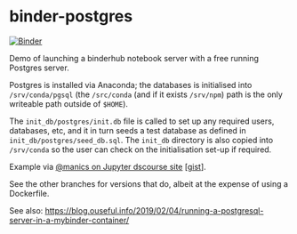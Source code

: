# binder-postgres

[![Binder](https://mybinder.org/badge_logo.svg)](https://mybinder.org/v2/gh/psychemedia/jupyter-postgres-demo/master)

Demo of launching a binderhub notebook server with a free running Postgres server.

Postgres is installed via Anaconda; the databases is initialised into  `/srv/conda/pgsql` (the `/src/conda` (and if it exists `/srv/npm`) path is the only writeable path outside of `$HOME`).

The `init_db/postgres/init.db` file is called to set up any required users, databases, etc, and it in turn seeds a test database as defined in `init_db/postgres/seed_db.sql`. The `init_db` directory is also copied into `/srv/conda` so the user can check on the initialisation set-up if required.  


Example via [@manics on Jupyter dscourse site](https://discourse.jupyter.org/t/running-arbitrary-services-alongside-jupyter-notebooks-in-binderhub/299/10?u=psychemedia) [[gist](https://gist.github.com/manics/e1392b4368cff1b92c362f121215ce84)].

See the other branches for versions that do, albeit at the expense of using a Dockerfile.

See also: https://blog.ouseful.info/2019/02/04/running-a-postgresql-server-in-a-mybinder-container/


